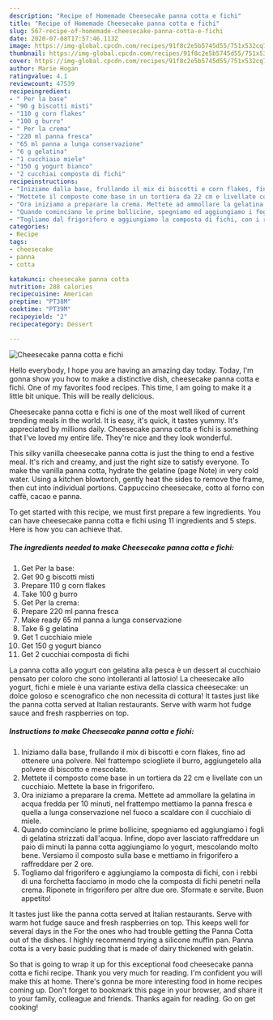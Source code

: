 ```yaml
---
description: "Recipe of Homemade Cheesecake panna cotta e fichi"
title: "Recipe of Homemade Cheesecake panna cotta e fichi"
slug: 567-recipe-of-homemade-cheesecake-panna-cotta-e-fichi
date: 2020-07-08T17:57:46.113Z
image: https://img-global.cpcdn.com/recipes/91f8c2e5b5745d55/751x532cq70/cheesecake-panna-cotta-e-fichi-recipe-main-photo.jpg
thumbnail: https://img-global.cpcdn.com/recipes/91f8c2e5b5745d55/751x532cq70/cheesecake-panna-cotta-e-fichi-recipe-main-photo.jpg
cover: https://img-global.cpcdn.com/recipes/91f8c2e5b5745d55/751x532cq70/cheesecake-panna-cotta-e-fichi-recipe-main-photo.jpg
author: Marie Hogan
ratingvalue: 4.1
reviewcount: 47539
recipeingredient:
- " Per la base"
- "90 g biscotti misti"
- "110 g corn flakes"
- "100 g burro"
- " Per la crema"
- "220 ml panna fresca"
- "65 ml panna a lunga conservazione"
- "6 g gelatina"
- "1 cucchiaio miele"
- "150 g yogurt bianco"
- "2 cucchiai composta di fichi"
recipeinstructions:
- "Iniziamo dalla base, frullando il mix di biscotti e corn flakes, fino ad ottenere una polvere. Nel frattempo sciogliete il burro, aggiungetelo alla polvere di biscotto e mescolate."
- "Mettete il composto come base in un tortiera da 22 cm e livellate con un cucchiaio. Mettete la base in frigorifero."
- "Ora iniziamo a preparare la crema. Mettete ad ammollare la gelatina in acqua fredda per 10 minuti, nel frattempo mettiamo la panna fresca e quella a lunga conservazione nel fuoco a scaldare con il cucchiaio di miele."
- "Quando cominciano le prime bollicine, spegniamo ed aggiungiamo i fogli di gelatina strizzati dall&#39;acqua. Infine, dopo aver lasciato raffreddare un paio di minuti la panna cotta aggiungiamo lo yogurt, mescolando molto bene. Versiamo il composto sulla base e mettiamo in frigorifero a raffreddare per 2 ore."
- "Togliamo dal frigorifero e aggiungiamo la composta di fichi, con i rebbi di una forchetta facciamo in modo che la composta di fichi penetri nella crema. Riponete in frigorifero per altre due ore. Sformate e servite. Buon appetito!"
categories:
- Recipe
tags:
- cheesecake
- panna
- cotta

katakunci: cheesecake panna cotta 
nutrition: 288 calories
recipecuisine: American
preptime: "PT38M"
cooktime: "PT39M"
recipeyield: "2"
recipecategory: Dessert

---
```



![Cheesecake panna cotta e fichi](https://img-global.cpcdn.com/recipes/91f8c2e5b5745d55/751x532cq70/cheesecake-panna-cotta-e-fichi-recipe-main-photo.jpg)

Hello everybody, I hope you are having an amazing day today. Today, I'm gonna show you how to make a distinctive dish, cheesecake panna cotta e fichi. One of my favorites food recipes. This time, I am going to make it a little bit unique. This will be really delicious.

Cheesecake panna cotta e fichi is one of the most well liked of current trending meals in the world. It is easy, it's quick, it tastes yummy. It's appreciated by millions daily. Cheesecake panna cotta e fichi is something that I've loved my entire life. They're nice and they look wonderful.

This silky vanilla cheesecake panna cotta is just the thing to end a festive meal. lt&#39;s rich and creamy, and just the right size to satisfy everyone. To make the vanilla panna cotta, hydrate the gelatine (page Note) in very cold water. Using a kitchen blowtorch, gently heat the sides to remove the frame, then cut into individual portions. Cappuccino cheesecake, cotto al forno con caffè, cacao e panna.


To get started with this recipe, we must first prepare a few ingredients. You can have cheesecake panna cotta e fichi using 11 ingredients and 5 steps. Here is how you can achieve that.

<!--inarticleads1-->

##### The ingredients needed to make Cheesecake panna cotta e fichi:

1. Get  Per la base:
1. Get 90 g biscotti misti
1. Prepare 110 g corn flakes
1. Take 100 g burro
1. Get  Per la crema:
1. Prepare 220 ml panna fresca
1. Make ready 65 ml panna a lunga conservazione
1. Take 6 g gelatina
1. Get 1 cucchiaio miele
1. Get 150 g yogurt bianco
1. Get 2 cucchiai composta di fichi


La panna cotta allo yogurt con gelatina alla pesca è un dessert al cucchiaio pensato per coloro che sono intolleranti al lattosio! La cheesecake allo yogurt, fichi e miele è una variante estiva della classica cheesecake: un dolce goloso e scenografico che non necessita di cottura! It tastes just like the panna cotta served at Italian restaurants. Serve with warm hot fudge sauce and fresh raspberries on top. 

<!--inarticleads2-->

##### Instructions to make Cheesecake panna cotta e fichi:

1. Iniziamo dalla base, frullando il mix di biscotti e corn flakes, fino ad ottenere una polvere. Nel frattempo sciogliete il burro, aggiungetelo alla polvere di biscotto e mescolate.
1. Mettete il composto come base in un tortiera da 22 cm e livellate con un cucchiaio. Mettete la base in frigorifero.
1. Ora iniziamo a preparare la crema. Mettete ad ammollare la gelatina in acqua fredda per 10 minuti, nel frattempo mettiamo la panna fresca e quella a lunga conservazione nel fuoco a scaldare con il cucchiaio di miele.
1. Quando cominciano le prime bollicine, spegniamo ed aggiungiamo i fogli di gelatina strizzati dall&#39;acqua. Infine, dopo aver lasciato raffreddare un paio di minuti la panna cotta aggiungiamo lo yogurt, mescolando molto bene. Versiamo il composto sulla base e mettiamo in frigorifero a raffreddare per 2 ore.
1. Togliamo dal frigorifero e aggiungiamo la composta di fichi, con i rebbi di una forchetta facciamo in modo che la composta di fichi penetri nella crema. Riponete in frigorifero per altre due ore. Sformate e servite. Buon appetito!


It tastes just like the panna cotta served at Italian restaurants. Serve with warm hot fudge sauce and fresh raspberries on top. This keeps well for several days in the For the ones who had trouble getting the Panna Cotta out of the dishes. I highly recommend trying a silicone muffin pan. Panna cotta is a very basic pudding that is made of dairy thickened with gelatin. 

So that is going to wrap it up for this exceptional food cheesecake panna cotta e fichi recipe. Thank you very much for reading. I'm confident you will make this at home. There's gonna be more interesting food in home recipes coming up. Don't forget to bookmark this page in your browser, and share it to your family, colleague and friends. Thanks again for reading. Go on get cooking!
